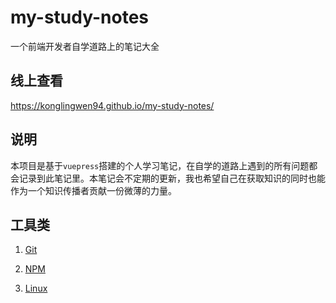 # my-study-notes

一个前端开发者自学道路上的笔记大全

## 线上查看

<https://konglingwen94.github.io/my-study-notes/>

## 说明

本项目是基于`vuepress`搭建的个人学习笔记，在自学的道路上遇到的所有问题都会记录到此笔记里。本笔记会不定期的更新，我也希望自己在获取知识的同时也能作为一个知识传播者贡献一份微薄的力量。

## 工具类

1. [Git](./docs/tools/git.md)

2. [NPM](./docs/tools/NPM.md)

3. [Linux](./docs/tools/linux.md)

 

